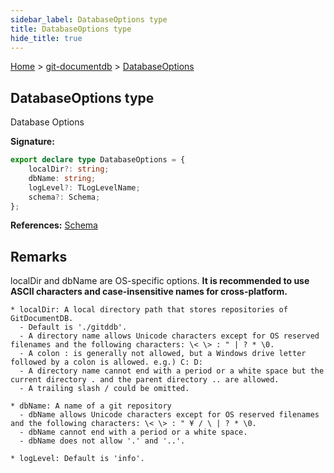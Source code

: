 ```yaml
---
sidebar_label: DatabaseOptions type
title: DatabaseOptions type
hide_title: true
---
```


[Home](./index.md) &gt; [git-documentdb](./git-documentdb.md) &gt; [DatabaseOptions](./git-documentdb.databaseoptions.md)

## DatabaseOptions type

Database Options

<b>Signature:</b>

```typescript
export declare type DatabaseOptions = {
    localDir?: string;
    dbName: string;
    logLevel?: TLogLevelName;
    schema?: Schema;
};
```
<b>References:</b> [Schema](./git-documentdb.schema.md)

## Remarks

localDir and dbName are OS-specific options. <b>It is recommended to use ASCII characters and case-insensitive names for cross-platform.</b>

```
* localDir: A local directory path that stores repositories of GitDocumentDB.
  - Default is './gitddb'.
  - A directory name allows Unicode characters except for OS reserved filenames and the following characters: \< \> : " | ? * \0.
  - A colon : is generally not allowed, but a Windows drive letter followed by a colon is allowed. e.g.) C: D:
  - A directory name cannot end with a period or a white space but the current directory . and the parent directory .. are allowed.
  - A trailing slash / could be omitted.

* dbName: A name of a git repository
  - dbName allows Unicode characters except for OS reserved filenames and the following characters: \< \> : " ¥ / \ | ? * \0.
  - dbName cannot end with a period or a white space.
  - dbName does not allow '.' and '..'.

* logLevel: Default is 'info'.

```

